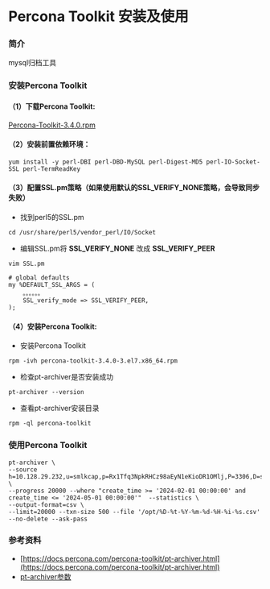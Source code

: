 # Percona Toolkit 安装及使用

### 简介
mysql归档工具

### 安装Percona Toolkit

#### （1）下载Percona Toolkit:

[Percona-Toolkit-3.4.0.rpm](https://downloads.percona.com/downloads/percona-toolkit/3.4.0/binary/redhat/7/x86_64/percona-toolkit-3.4.0-3.el7.x86_64.rpm)

#### （2）安装前置依赖环境：

```
yum install -y perl-DBI perl-DBD-MySQL perl-Digest-MD5 perl-IO-Socket-SSL perl-TermReadKey
```

#### （3）配置SSL.pm策略（如果使用默认的SSL_VERIFY_NONE策略，会导致同步失败）

- 找到perl5的SSL.pm

```
cd /usr/share/perl5/vendor_perl/IO/Socket
```

- 编辑SSL.pm将 **SSL_VERIFY_NONE** 改成 **SSL_VERIFY_PEER**

```
vim SSL.pm

# global defaults
my %DEFAULT_SSL_ARGS = (
    。。。。。。
    SSL_verify_mode => SSL_VERIFY_PEER,
);
```

#### （4）安装Percona Toolkit:

- 安装Percona Toolkit
```
rpm -ivh percona-toolkit-3.4.0-3.el7.x86_64.rpm
```

- 检查pt-archiver是否安装成功
```
pt-archiver --version
```

- 查看pt-archiver安装目录
```
rpm -ql percona-toolkit
```

### 使用Percona Toolkit

```shell
pt-archiver \
--source h=10.128.29.232,u=smlkcap,p=Rx1Tfq3NpkRHCz98aEyN1eKioDR1OMlj,P=3306,D=smart_transport,t=goods,A=utf8mb4 \
--progress 20000 --where "create_time >= '2024-02-01 00:00:00' and create_time <= '2024-05-01 00:00:00'"  --statistics \
--output-format=csv \
--limit=20000 --txn-size 500 --file '/opt/%D-%t-%Y-%m-%d-%H-%i-%s.csv' --no-delete --ask-pass
```

### 参考资料
- [https://docs.percona.com/percona-toolkit/pt-archiver.html](https://docs.percona.com/percona-toolkit/pt-archiver.html)
- [pt-archiver参数](https://www.yisu.com/jc/30741.html)